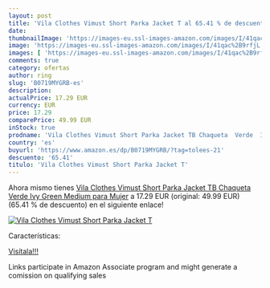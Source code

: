 ```yaml
---
layout: post
title: 'Vila Clothes Vimust Short Parka Jacket T al 65.41 % de descuento'
date: 
thumbnailImage: 'https://images-eu.ssl-images-amazon.com/images/I/41qac%2B9rfjL._SL200_.jpg'
image: 'https://images-eu.ssl-images-amazon.com/images/I/41qac%2B9rfjL._SL200_.jpg'
images: [ 'https://images-eu.ssl-images-amazon.com/images/I/41qac%2B9rfjL._SL200_.jpg' ]
comments: true
category: ofertas
author: ring
slug: 'B0719MYGRB-es'
description:
actualPrice: 17.29 EUR
currency: EUR
price: 17.29
comparePrice: 49.99 EUR
inStock: true
prodname: 'Vila Clothes Vimust Short Parka Jacket TB Chaqueta  Verde  Ivy Green   Medium para Mujer'
country: 'es'
buyurl: 'https://www.amazon.es/dp/B0719MYGRB/?tag=tolees-21'
descuento: '65.41'
titulo: 'Vila Clothes Vimust Short Parka Jacket T'
---
```


Ahora mismo tienes [Vila Clothes Vimust Short Parka Jacket TB Chaqueta  Verde  Ivy Green   Medium para Mujer](https://www.amazon.es/dp/B0719MYGRB/?tag=tolees-21) a 17.29 EUR (original: 49.99 EUR) (65.41 %  de descuento) en el siguiente enlace!

[![Vila Clothes Vimust Short Parka Jacket T](https://images-eu.ssl-images-amazon.com/images/I/41qac%2B9rfjL._SL200_.jpg)](https://www.amazon.es/dp/B0719MYGRB/?tag=tolees-21)

Características:


[Visítala!!!](https://www.amazon.es/dp/B0719MYGRB/?tag=tolees-21)

Links participate in Amazon Associate program and might generate a comission on qualifying sales
